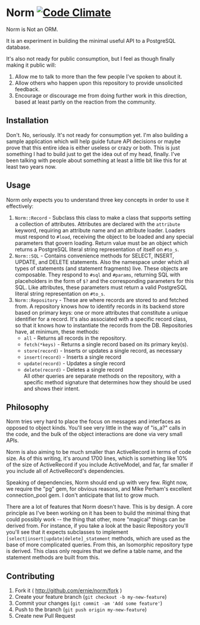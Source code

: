 # Norm [![Code Climate](https://codeclimate.com/github/ernie/norm.png)](https://codeclimate.com/github/ernie/norm)

Norm is Not an ORM.

It is an experiment in building the minimal useful API to a PostgreSQL database.

It's also not ready for public consumption, but I feel as though finally making
it public will:

1. Allow me to talk to more than the few people I've spoken to about it.
2. Allow others who happen upon this repository to provide unsolicited feedback.
3. Encourage or discourage me from doing further work in this direction, based
   at least partly on the reaction from the community.

## Installation

Don't. No, seriously. It's not ready for consumption yet. I'm also building a
sample application which will help guide future API decisions or maybe prove
that this entire idea is either useless or crazy or both. This is just
something I had to build just to get the idea out of my head, finally. I've been
talking with people about something at least a little bit like this for at least
two years now.

## Usage

Norm only expects you to understand three key concepts in order to use it
effectively:

1. `Norm::Record` - Subclass this class to make a class that supports setting a
   collection of attributes. Attributes are declared with the `attribute`
   keyword, requiring an attribute name and an attribute loader. Loaders must
   respond to `#load`, receiving the object to be loaded and any special
   parameters that govern loading. Return value must be an object which returns
   a PostgreSQL literal string representation of itself on `#to_s`.
2. `Norm::SQL` - Contains convenience methods for SELECT, INSERT, UPDATE, and
   DELETE statements. Also the namespace under which all types of statements
   (and statement fragments) live. These objects are composable. They respond to
   `#sql` and `#params`, returning SQL with placeholders in the form of `$?` and
   the corresponding parameters for this SQL. Like attributes, these parameters
   must return a valid PostgreSQL literal string representation on `#to_s`.
3. `Norm::Repository` - These are where records are stored to and fetched from.
   A repository knows how to identify records in its backend store based on
   primary keys: one or more attributes that constitute a unique identifier for
   a record. It's also associated with a specific record class, so that it knows
   how to instantiate the records from the DB. Repositories have, at minimum,
   these methods:
     * `all` - Returns all records in the repository.
     * `fetch(*keys)` - Returns a single record based on its primary key(s).
     * `store(record)` - Inserts or updates a single record, as necessary
     * `insert(record)` - Inserts a single record
     * `update(record)` - Updates a single record
     * `delete(record)` - Deletes a single record  
   All other queries are separate methods on the repository, with a specific
   method signature that determines how they should be used and shows their
   intent.

## Philosophy

Norm tries very hard to place the focus on messages and interfaces as opposed
to object kinds. You'll see very little in the way of "is_a?" calls in the
code, and the bulk of the object interactions are done via very small APIs.

Norm is also aiming to be much smaller than ActiveRecord in terms of code size.
As of this writing, it's around 1700 lines, which is something like 10% of the
size of ActiveRecord if you include ActiveModel, and far, far smaller if you
include all of ActiveRecord's dependencies.

Speaking of dependencies, Norm should end up with very few. Right now, we
require the "pg" gem, for obvious reasons, and Mike Perham's excellent
connection_pool gem. I don't anticipate that list to grow much.

There are a lot of features that Norm doesn't have. This is by design. A core
principle as I've been working on it has been to build the minimal thing that
could possibly work -- the thing that other, more "magical" things can be
derived from. For instance, if you take a look at the basic Repository you'll
you'll see that it expects subclasses to implement
`[select|insert|update|delete]_statement` methods, which are used as the base
of more complicated queries. From this, an Isomorphic repository type is
derived. This class only requires that we define a table name, and the statement
methods are built from this.

## Contributing

1. Fork it ( http://github.com/ernie/norm/fork )
2. Create your feature branch (`git checkout -b my-new-feature`)
3. Commit your changes (`git commit -am 'Add some feature'`)
4. Push to the branch (`git push origin my-new-feature`)
5. Create new Pull Request
